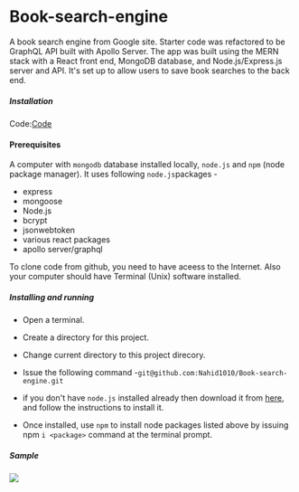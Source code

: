 # Book-search-engine
A book search engine from Google site. Starter code was refactored to be GraphQL API built with Apollo Server. The app was built using the MERN stack with a React front end, MongoDB database, and Node.js/Express.js server and API. It's set up to allow users to save book searches to the back end.
##### Installation
Code:[Code](git@github.com:Nahid1010/Book-search-engine.git)

#### Prerequisites
A computer with `mongodb` database installed locally, `node.js` and `npm` (node package manager). It uses following `node.js`packages -

* express
* mongoose
* Node.js
* bcrypt
* jsonwebtoken
* various react packages
* apollo server/graphql

To clone code from github, you need to have aceess to the Internet. Also your computer should have Terminal (Unix) software installed.

##### Installing and running
* Open a terminal.
* Create a directory for this project.
* Change current directory to this project direcory.
* Issue the following command -`git@github.com:Nahid1010/Book-search-engine.git`

* if you don't have `node.js` installed already then download it from [here](https://nodejs.org/en/download/), and follow the instructions to install it.
* Once installed, use `npm` to install node packages listed above by issuing npm `i <package>` command at the terminal prompt.

##### Sample
![](assets/images/book-searc-engine.gif)

